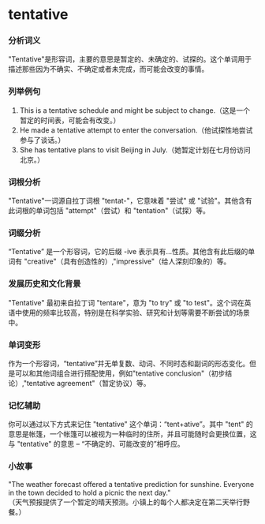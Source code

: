 # tentative

### 分析词义

  

"Tentative"是形容词，主要的意思是暂定的、未确定的、试探的。这个单词用于描述那些因为不确实、不确定或者未完成，而可能会改变的事情。

  

### 列举例句

  

1.  This is a tentative schedule and might be subject to change.（这是一个暂定的时间表，可能会有改变。）
2.  He made a tentative attempt to enter the conversation.（他试探性地尝试参与了谈话。）
3.  She has tentative plans to visit Beijing in July.（她暂定计划在七月份访问北京。）

  

### 词根分析

  

"Tentative"一词源自拉丁词根 "tentat-"，它意味着 "尝试" 或 "试验"。其他含有此词根的单词包括 "attempt"（尝试）和 "tentation"（试探）等。

  

### 词缀分析

  

“Tentative” 是一个形容词，它的后缀 -ive 表示具有...性质。其他含有此后缀的单词有 "creative"（具有创造性的）,"impressive"（给人深刻印象的）等。

  

### 发展历史和文化背景

  

"Tentative" 最初来自拉丁词 "tentare"，意为 "to try" 或 "to test"。这个词在英语中使用的频率比较高，特别是在科学实验、研究和计划等需要不断尝试的场景中。

  

### 单词变形

  

作为一个形容词，“tentative”并无单复数、动词、不同时态和副词的形态变化。但是可以和其他词组合进行搭配使用，例如"tentative conclusion"（初步结论）,"tentative agreement"（暂定协议）等。

  

### 记忆辅助

  

你可以通过以下方式来记住 "tentative" 这个单词：“tent+ative”。其中 "tent" 的意思是帐篷，一个帐篷可以被视为一种临时的住所，并且可能随时会更换位置，这与 "tentative" 的意思 – “不确定的、可能改变的”相呼应。

  

### 小故事

  

"The weather forecast offered a tentative prediction for sunshine. Everyone in the town decided to hold a picnic the next day."  
（天气预报提供了一个暂定的晴天预测。小镇上的每个人都决定在第二天举行野餐。）
